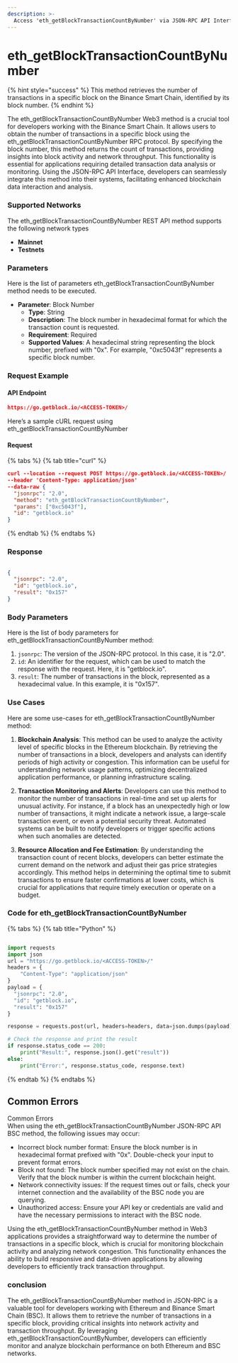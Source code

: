 ```yaml
---
description: >-
  Access 'eth_getBlockTransactionCountByNumber' via JSON-RPC API Interface to retrieve transaction count in a specific BSC block.
---
```


# eth_getBlockTransactionCountByNumber

{% hint style="success" %}
This method retrieves the number of transactions in a specific block on the Binance Smart Chain, identified by its block number.&#x20;
{% endhint %}

The eth_getBlockTransactionCountByNumber Web3 method is a crucial tool for developers working with the Binance Smart Chain. It allows users to obtain the number of transactions in a specific block using the eth_getBlockTransactionCountByNumber RPC protocol. By specifying the block number, this method returns the count of transactions, providing insights into block activity and network throughput. This functionality is essential for applications requiring detailed transaction data analysis or monitoring. Using the JSON-RPC API Interface, developers can seamlessly integrate this method into their systems, facilitating enhanced blockchain data interaction and analysis.

### Supported Networks

The eth_getBlockTransactionCountByNumber REST API method supports the following network types
- **Mainnet**
- **Testnets**

### Parameters

Here is the list of parameters eth_getBlockTransactionCountByNumber method needs to be executed.

- **Parameter**: Block Number
  - **Type**: String
  - **Description**: The block number in hexadecimal format for which the transaction count is requested.
  - **Requirement**: Required
  - **Supported Values**: A hexadecimal string representing the block number, prefixed with "0x". For example, "0xc5043f" represents a specific block number.

### Request Example

#### API Endpoint

```json
https://go.getblock.io/<ACCESS-TOKEN>/
```
Here’s a sample cURL request using eth_getBlockTransactionCountByNumber

#### Request

{% tabs %}
{% tab title="curl" %}
```json
curl --location --request POST https://go.getblock.io/<ACCESS-TOKEN>/
--header 'Content-Type: application/json' 
--data-raw {
  "jsonrpc": "2.0",
  "method": "eth_getBlockTransactionCountByNumber",
  "params": ["0xc5043f"],
  "id": "getblock.io"
}
```
{% endtab %}
{% endtabs %}

### Response


```json

{
  "jsonrpc": "2.0",
  "id": "getblock.io",
  "result": "0x157"
}

```

### Body Parameters

Here is the list of body parameters for eth_getBlockTransactionCountByNumber method:

1. `jsonrpc`: The version of the JSON-RPC protocol. In this case, it is "2.0".
2. `id`: An identifier for the request, which can be used to match the response with the request. Here, it is "getblock.io".
3. `result`: The number of transactions in the block, represented as a hexadecimal value. In this example, it is "0x157".

### Use Cases

Here are some use-cases for eth_getBlockTransactionCountByNumber method:

1. **Blockchain Analysis**: This method can be used to analyze the activity level of specific blocks in the Ethereum blockchain. By retrieving the number of transactions in a block, developers and analysts can identify periods of high activity or congestion. This information can be useful for understanding network usage patterns, optimizing decentralized application performance, or planning infrastructure scaling.

2. **Transaction Monitoring and Alerts**: Developers can use this method to monitor the number of transactions in real-time and set up alerts for unusual activity. For instance, if a block has an unexpectedly high or low number of transactions, it might indicate a network issue, a large-scale transaction event, or even a potential security threat. Automated systems can be built to notify developers or trigger specific actions when such anomalies are detected.

3. **Resource Allocation and Fee Estimation**: By understanding the transaction count of recent blocks, developers can better estimate the current demand on the network and adjust their gas price strategies accordingly. This method helps in determining the optimal time to submit transactions to ensure faster confirmations at lower costs, which is crucial for applications that require timely execution or operate on a budget.

### Code for eth_getBlockTransactionCountByNumber

{% tabs %}
{% tab title="Python" %}
```python

import requests
import json
url = "https://go.getblock.io/<ACCESS-TOKEN>/"
headers = {
    "Content-Type": "application/json"
}
payload = {
  "jsonrpc": "2.0",
  "id": "getblock.io",
  "result": "0x157"
}

response = requests.post(url, headers=headers, data=json.dumps(payload))

# Check the response and print the result
if response.status_code == 200:
    print("Result:", response.json().get("result"))
else:
    print("Error:", response.status_code, response.text)

```
{% endtab %}
{% endtabs %}

## Common Errors

Common Errors  
When using the eth_getBlockTransactionCountByNumber JSON-RPC API BSC method, the following issues may occur:  
- Incorrect block number format: Ensure the block number is in hexadecimal format prefixed with "0x". Double-check your input to prevent format errors.  
- Block not found: The block number specified may not exist on the chain. Verify that the block number is within the current blockchain height.  
- Network connectivity issues: If the request times out or fails, check your internet connection and the availability of the BSC node you are querying.  
- Unauthorized access: Ensure your API key or credentials are valid and have the necessary permissions to interact with the BSC node.

Using the eth_getBlockTransactionCountByNumber method in Web3 applications provides a straightforward way to determine the number of transactions in a specific block, which is crucial for monitoring blockchain activity and analyzing network congestion. This functionality enhances the ability to build responsive and data-driven applications by allowing developers to efficiently track transaction throughput.

### conclusion

The eth_getBlockTransactionCountByNumber method in JSON-RPC is a valuable tool for developers working with Ethereum and Binance Smart Chain (BSC). It allows them to retrieve the number of transactions in a specific block, providing critical insights into network activity and transaction throughput. By leveraging eth_getBlockTransactionCountByNumber, developers can efficiently monitor and analyze blockchain performance on both Ethereum and BSC networks.
